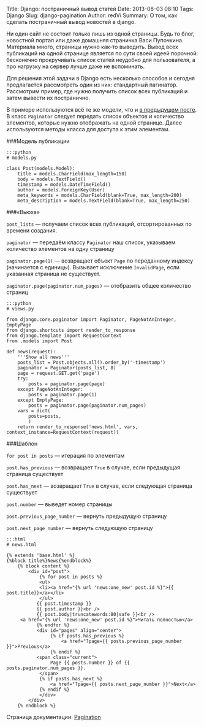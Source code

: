 Title: Django: постраничный вывод статей
Date: 2013-08-03 08:10
Tags: Django
Slug: django-pagination
Author: redVi
Summary: О том, как сделать постраничный вывод новостей в django.

Ни один сайт не состоит только лишь из одной страницы. Будь то блог, новостной портал или даже домашняя страничка Васи Пупочкина. Материала много, страницы нужно как-то выводить. Вывод всех публикаций на одной странице является по сути своей идеей порочной: бесконечно прокручивать список статей неудобно для пользователя, а про нагрузку на сервер лучше даже не вспоминать.

Для решения этой задачи в Django есть несколько способов и сегодня предлагается рассмотреть один из них: стандартный пагинатор. Рассмотрим пример, где нужно получить список всех публикаций и затем вывести их постранично.

В примере используются всё те же модели, что и [в предыдущем посте](django-first-steps.html). В класс `Paginator` следует передать список объектов и количество элементов, которые нужно отображать на одной странице. Далее используются методы класса для доступа к этим элементам.

###Модель публикации

    :::python
    # models.py

    class Post(models.Model):
        title = models.CharField(max_length=150)
        body = models.TextField()
        timestamp = models.DateTimeField()
        author = models.ForeignKey(User)
        meta_keywords = models.CharField(blank=True, max_length=200)
        meta_description = models.TextField(blank=True, max_length=250)

###«Вьюха»

`post_lists` &mdash; получаем список всех публикаций, отсортированных по времени создания.

`paginator` &mdash; передаём классу `Paginator` наш список, указываем количество элементов на одну страницу

`paginator.page(1)` &mdash; возвращает объект `Page` по переданному индексу (начинается с единицы). Вызывает исключение `InvalidPage`, если указанная страница не существует.

`paginator.page(paginator.num_pages)` &mdash; отобразить общее количество страниц

    :::python
    # views.py

    from django.core.paginator import Paginator, PageNotAnInteger, EmptyPage
    from django.shortcuts import render_to_response
    from django.template import RequestContext
    from .models import Post

    def news(request):
        '''Show all news'''
        posts_list = Post.objects.all().order_by('-timestamp')
        paginator = Paginator(posts_list, 8)
        page = request.GET.get('page')
        try:
            posts = paginator.page(page)
        except PageNotAnInteger:
            posts = paginator.page(1)
        except EmptyPage:
            posts = paginator.page(paginator.num_pages)
        vars = dict(
            posts=posts,
            )
        return render_to_response('news.html', vars, context_instance=RequestContext(request))

###Шаблон

`for post in posts` &mdash; итерация по элементам

`post.has_previous` &mdash; возвращает `True` в случае, если предыдущая страница существует

`post.has_next` &mdash; возвращает `True` в случае, если следующая страница существует

`post.number` &mdash; выведет номер страницы

`post.previous_page_number` &mdash; вернуть предыдущую страницу

`post.next_page_number` &mdash; вернуть следующую страницу

    :::html
    # news.html

    {% extends 'base.html' %}
    {%block title%}News{%endblock%}
        {% block content %}
            <div id="post">
                {% for post in posts %}
                <ul>
                <li><a href="{% url 'news:one_new' post.id %}">{{ post.title}}</a></li>
                </ul>
               {{ post.timestamp }}
               {{ post.author }}<br />
               {{ post.body|truncatewords:80|safe }}<br />
         <a href="{% url 'news:one_new' post.id %}">Читать полностью</a>
               {% endfor %}
               <div id="pages" align="center">
                    {% if posts.has_previous %}
                        <a href="?page={{ posts.previous_page_number }}">Previous</a>
                    {% endif %}
               <span class="current">
                    Page {{ posts.number }} of {{ posts.paginator.num_pages }}.
                </span>
                {% if posts.has_next %}
                    <a href="?page={{ posts.next_page_number }}">Next</a>
                {% endif %}
                </div>
            </div>
        {% endblock %}

Страница документации: [Pagination](https://docs.djangoproject.com/en/dev/topics/pagination/)

